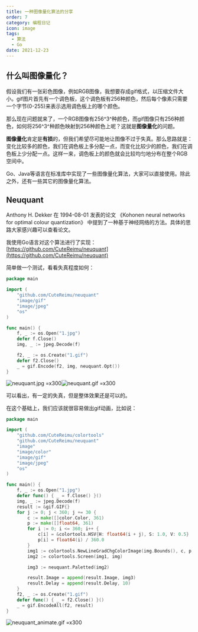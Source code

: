 ```yaml
---
title: 一种图像量化算法的分享
order: 7
category: 编程日记
icon: image
tags:
  - 算法
  - Go
date: 2021-12-23
---
```


## 什么叫图像量化？

假设我们有一张彩色图像，例如RGB图像，我想要存成gif格式，以压缩文件大小。gif图片首先有一个调色板，这个调色板有256种颜色，然后每个像素只需要一个字节(0-255)来表示选用调色板上的哪个颜色。

那么现在问题就来了，一个RGB图像有256^3^种颜色，而gif图像只有256种颜色，如何将256^3^种颜色映射到256种颜色上呢？这就是**图像量化**的问题。

<!-- more -->

**图像量化**肯定是**有损**的，但我们希望尽可能地让图像不过于失真。那么思路就是：变化比较多的颜色，我们在调色板上多分配一点，而变化比较少的颜色，我们在调色板上少分配一点。这样一来，调色板上的颜色就会比较均匀地分布在整个RGB空间中。

Go、Java等语言在标准库中实现了一些图像量化算法，大家可以直接使用。除此之外，还有一些其它的图像量化算法。

## Neuquant

Anthony H. Dekker 在 1994-08-01 发表的论文 《Kohonen neural networks for optimal colour quantization》 中提到了一种基于神经网络的方法。具体的思路大家感兴趣可以查看论文。

我使用Go语言对这个算法进行了实现：[https://github.com/CuteReimu/neuquant](https://github.com/CuteReimu/neuquant)

简单做一个测试，看看失真程度如何：

```go :no-collapsed-lines
package main

import (
	"github.com/CuteReimu/neuquant"
	"image/gif"
	"image/jpeg"
	"os"
)

func main() {
	f, _ := os.Open("1.jpg")
	defer f.Close()
	img, _ := jpeg.Decode(f)

	f2, _ := os.Create("1.gif")
	defer f2.Close()
	_ = gif.Encode(f2, img, neuquant.Opt())
}
```

![neuquant.jpg =x300](/programming/neuquant.jpg)![neuquant.gif =x300](/programming/neuquant.gif)

可以看出，有一定的失真，但是整体效果还是可以的。

在这个基础上，我们应该就很容易做出gif动画，比如说：

```go
package main

import (
	"github.com/CuteReimu/colortools"
	"github.com/CuteReimu/neuquant"
	"image"
	"image/color"
	"image/gif"
	"image/jpeg"
	"os"
)

func main() {
	f, _ := os.Open("1.jpg")
	defer func() { _ = f.Close() }()
	img, _ := jpeg.Decode(f)
	result := &gif.GIF{}
	for j := 0; j < 360; j += 30 {
		c := make([]color.Color, 361)
		p := make([]float64, 361)
		for i := 0; i <= 360; i++ {
			c[i] = &colortools.HSV{H: float64(i + j), S: 1.0, V: 0.5}
			p[i] = float64(i) / 360.0
		}
		img1 := colortools.NewLineGradChgColorImage(img.Bounds(), c, p, img.Bounds())
		img2 := colortools.Screen(img1, img)

		img3 := neuquant.Paletted(img2)

		result.Image = append(result.Image, img3)
		result.Delay = append(result.Delay, 10)
	}
	f2, _ := os.Create("1.gif")
	defer func() { _ = f2.Close() }()
	_ = gif.EncodeAll(f2, result)
}
```

![neuquant_animate.gif =x300](/programming/neuquant_animate.gif)